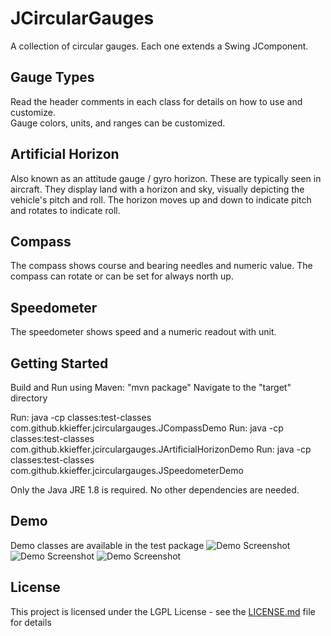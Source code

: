 # JCircularGauges

A collection of circular gauges.  Each one extends a Swing JComponent. 

## Gauge Types

Read the header comments in each class for details on how to use and customize.  
Gauge colors, units, and ranges can be customized.


## Artificial Horizon
Also known as an attitude gauge / gyro horizon.  These are typically seen in aircraft.
They display land with a horizon and sky, visually depicting the vehicle's pitch and roll.  The horizon moves up and down
to indicate pitch and rotates to indicate roll.


## Compass
The compass shows course and bearing needles and numeric value.  The compass can rotate or can be set for always north up.


## Speedometer
The speedometer shows speed and a numeric readout with unit.


## Getting Started

Build and Run using Maven:  "mvn package"
Navigate to the "target" directory

Run: java -cp classes:test-classes com.github.kkieffer.jcirculargauges.JCompassDemo 
Run: java -cp classes:test-classes com.github.kkieffer.jcirculargauges.JArtificialHorizonDemo
Run: java -cp classes:test-classes com.github.kkieffer.jcirculargauges.JSpeedometerDemo

Only the Java JRE 1.8 is required.  No other dependencies are needed.

## Demo

Demo classes are available in the test package
![Demo Screenshot](https://github.com/kkieffer/jCircularGauges/blob/master/artificialHorizonExample.jpg "Demo Screenshot")
![Demo Screenshot](https://github.com/kkieffer/jCircularGauges/blob/master/speedometerExample.jpg "Demo Screenshot")
![Demo Screenshot](https://github.com/kkieffer/jCircularGauges/blob/master/compassExample.jpg "Demo Screenshot")

## License

This project is licensed under the LGPL License - see the [LICENSE.md](LICENSE.md) file for details

